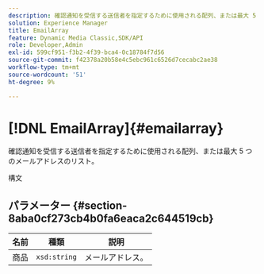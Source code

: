 ```yaml
---
description: 確認通知を受信する送信者を指定するために使用される配列、または最大 5 つのメールアドレスのリスト。
solution: Experience Manager
title: EmailArray
feature: Dynamic Media Classic,SDK/API
role: Developer,Admin
exl-id: 599cf951-f3b2-4f39-bca4-0c18784f7d56
source-git-commit: f42378a20b58e4c5ebc961c6526d7cecabc2ae38
workflow-type: tm+mt
source-wordcount: '51'
ht-degree: 9%

---
```


# [!DNL EmailArray]{#emailarray}

確認通知を受信する送信者を指定するために使用される配列、または最大 5 つのメールアドレスのリスト。

構文

## パラメーター {#section-8aba0cf273cb4b0fa6eaca2c644519cb}

| 名前 | 種類 | 説明 |
|---|---|---|
| 商品 | `xsd:string` | メールアドレス。 |

